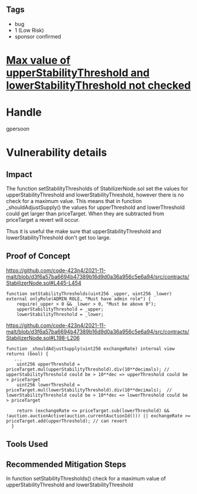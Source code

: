 ## Tags

- bug
- 1 (Low Risk)
- sponsor confirmed

# [Max value of upperStabilityThreshold and lowerStabilityThreshold not checked](https://github.com/code-423n4/2021-11-malt-findings/issues/192) 

# Handle

gpersoon


# Vulnerability details

## Impact
The function setStabilityThresholds of StabilizerNode.sol set the values for upperStabilityThreshold and lowerStabilityThreshold,
however there is no check for a maximum value.
This means that in function _shouldAdjustSupply() the values for upperThreshold and lowerThreshold  could get larger than priceTarget.
When they are subtracted from priceTarget a revert will occur.

Thus it is useful the make sure that upperStabilityThreshold and lowerStabilityThreshold don't get too large.

## Proof of Concept
https://github.com/code-423n4/2021-11-malt/blob/d3f6a57ba6694b47389b16d9d0a36a956c5e6a94/src/contracts/StabilizerNode.sol#L445-L454

```JS
function setStabilityThresholds(uint256 _upper, uint256 _lower) external onlyRole(ADMIN_ROLE, "Must have admin role") {
    require(_upper > 0 && _lower > 0, "Must be above 0");
    upperStabilityThreshold = _upper;
    lowerStabilityThreshold = _lower;
```

https://github.com/code-423n4/2021-11-malt/blob/d3f6a57ba6694b47389b16d9d0a36a956c5e6a94/src/contracts/StabilizerNode.sol#L198-L206

```JS
function _shouldAdjustSupply(uint256 exchangeRate) internal view returns (bool) {
   ...
    uint256 upperThreshold = priceTarget.mul(upperStabilityThreshold).div(10**decimals); // upperStabilityThreshold could be > 10**dec => upperThreshold could be > priceTarget
    uint256 lowerThreshold = priceTarget.mul(lowerStabilityThreshold).div(10**decimals);  // lowerStabilityThreshold could be > 10**dec => lowerThreshold could be > priceTarget

    return (exchangeRate <= priceTarget.sub(lowerThreshold) && !auction.auctionActive(auction.currentAuctionId())) || exchangeRate >= priceTarget.add(upperThreshold); // can revert
  }
```

## Tools Used

## Recommended Mitigation Steps
In function setStabilityThresholds() check for a maximum value of upperStabilityThreshold and lowerStabilityThreshold

